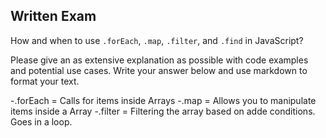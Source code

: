 ## Written Exam

How and when to use `.forEach`, `.map`, `.filter`, and `.find` in JavaScript?

Please give an as extensive explanation as possible with code examples and potential use cases. Write your answer below and use markdown to format your text.


-.forEach = Calls for items inside Arrays 
-.map = Allows you to manipulate items inside a Array
-.filter = Filtering the array based on adde conditions. Goes in a loop.